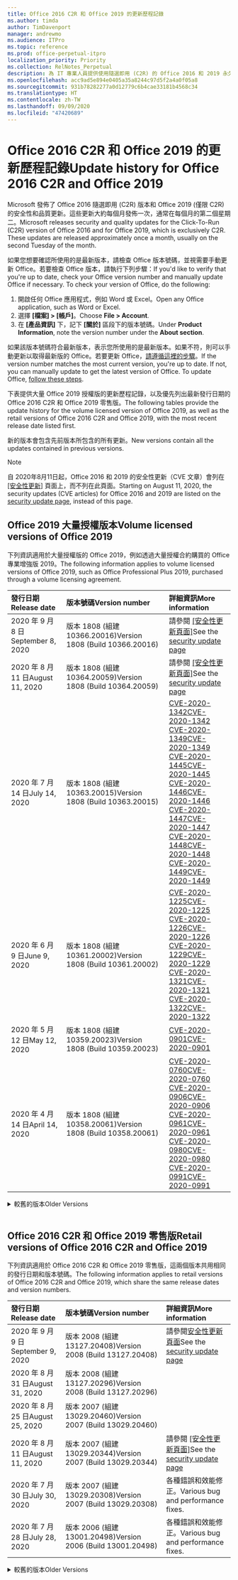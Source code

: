 ```yaml
---
title: Office 2016 C2R 和 Office 2019 的更新歷程記錄
ms.author: timda
author: TimDavenport
manager: andrewmo
ms.audience: ITPro
ms.topic: reference
ms.prod: office-perpetual-itpro
localization_priority: Priority
ms.collection: RelNotes_Perpetual
description: 為 IT 專業人員提供使用隨選即用 (C2R) 的 Office 2016 和 2019 永久版本的更新歷程記錄
ms.openlocfilehash: acc9ad5e894e0405a35a8244c97d5f2a4a0f05a8
ms.sourcegitcommit: 931b78282277a0d12779c6b4cae33181b4568c34
ms.translationtype: HT
ms.contentlocale: zh-TW
ms.lasthandoff: 09/09/2020
ms.locfileid: "47420689"
---
```

# <a name="update-history-for-office-2016-c2r-and-office-2019"></a><span data-ttu-id="21055-103">Office 2016 C2R 和 Office 2019 的更新歷程記錄</span><span class="sxs-lookup"><span data-stu-id="21055-103">Update history for Office 2016 C2R and Office 2019</span></span>

<span data-ttu-id="21055-p101">Microsoft 發佈了 Office 2016 隨選即用 (C2R) 版本和 Office 2019 (僅限 C2R) 的安全性和品質更新。這些更新大約每個月發佈一次，通常在每個月的第二個星期二。</span><span class="sxs-lookup"><span data-stu-id="21055-p101">Microsoft releases security and quality updates for the Click-To-Run (C2R) version of Office 2016 and for Office 2019, which is exclusively C2R. These updates are released approximately once a month, usually on the second Tuesday of the month.</span></span>

<span data-ttu-id="21055-p102">如果您想要確認所使用的是最新版本，請檢查 Office 版本號碼，並視需要手動更新 Office。若要檢查 Office 版本，請執行下列步驟：</span><span class="sxs-lookup"><span data-stu-id="21055-p102">If you'd like to verify that you're up to date, check your Office version number and manually update Office if necessary. To check your version of Office, do the following:</span></span>

  1.    <span data-ttu-id="21055-108">開啟任何 Office 應用程式，例如 Word 或 Excel。</span><span class="sxs-lookup"><span data-stu-id="21055-108">Open any Office application, such as Word or Excel.</span></span>
  2.    <span data-ttu-id="21055-109">選擇 **[檔案] > [帳戶]**。</span><span class="sxs-lookup"><span data-stu-id="21055-109">Choose **File > Account**.</span></span>
  3.    <span data-ttu-id="21055-110">在 **[產品資訊]** 下，記下 **[關於]** 區段下的版本號碼。</span><span class="sxs-lookup"><span data-stu-id="21055-110">Under **Product Information**, note the version number under the **About section**.</span></span>

<span data-ttu-id="21055-p103">如果該版本號碼符合最新版本，表示您所使用的是最新版本。如果不符，則可以手動更新以取得最新版的 Office。若要更新 Office，[請遵循這裡的步驟](https://support.office.com/article/2ab296f3-7f03-43a2-8e50-46de917611c5)。</span><span class="sxs-lookup"><span data-stu-id="21055-p103">If the version number matches the most current version, you're up to date. If not, you can manually update to get the latest version of Office. To update Office, [follow these steps](https://support.office.com/article/2ab296f3-7f03-43a2-8e50-46de917611c5).</span></span>


<span data-ttu-id="21055-114">下表提供大量 Office 2019 授權版的更新歷程記錄，以及優先列出最新發行日期的 Office 2016 C2R 和 Office 2019 零售版。</span><span class="sxs-lookup"><span data-stu-id="21055-114">The following tables provide the update history for the volume licensed version of Office 2019, as well as the retail versions of Office 2016 C2R and Office 2019, with the most recent release date listed first.</span></span>

<span data-ttu-id="21055-115">新的版本會包含先前版本所包含的所有更新。</span><span class="sxs-lookup"><span data-stu-id="21055-115">New versions contain all the updates contained in previous versions.</span></span>


 > [!NOTE]
> <span data-ttu-id="21055-116">自 2020年8月11日起，Office 2016 和 2019 的安全性更新（CVE 文章）會列在 [[安全性更新]](https://docs.microsoft.com/officeupdates/microsoft365-apps-security-updates) 頁面上，而不列在此頁面。</span><span class="sxs-lookup"><span data-stu-id="21055-116">Starting on August 11, 2020, the security updates (CVE articles) for Office 2016 and 2019 are listed on the [security update page](https://docs.microsoft.com/officeupdates/microsoft365-apps-security-updates), instead of this page.</span></span> 


## <a name="volume-licensed-versions-of-office-2019"></a><span data-ttu-id="21055-117">Office 2019 大量授權版本</span><span class="sxs-lookup"><span data-stu-id="21055-117">Volume licensed versions of Office 2019</span></span>
<span data-ttu-id="21055-118">下列資訊適用於大量授權版的 Office 2019，例如透過大量授權合約購買的 Office 專業增強版 2019。</span><span class="sxs-lookup"><span data-stu-id="21055-118">The following information applies to volume licensed versions of Office 2019, such as Office Professional Plus 2019, purchased through a volume licensing agreement.</span></span>

[//]: # (DO NOT REMOVE VL TABLE START)


|<span data-ttu-id="21055-120">**發行日期**</span><span class="sxs-lookup"><span data-stu-id="21055-120">**Release date**</span></span>|<span data-ttu-id="21055-121">**版本號碼**</span><span class="sxs-lookup"><span data-stu-id="21055-121">**Version number**</span></span>|<span data-ttu-id="21055-122">**詳細資訊**</span><span class="sxs-lookup"><span data-stu-id="21055-122">**More information**</span></span>|
|:-----|:-----|:-----|
|<span data-ttu-id="21055-123">2020 年 9 月 8 日</span><span class="sxs-lookup"><span data-stu-id="21055-123">September 8, 2020</span></span>|<span data-ttu-id="21055-124">版本 1808 (組建 10366.20016)</span><span class="sxs-lookup"><span data-stu-id="21055-124">Version 1808 (Build 10366.20016)</span></span>|<span data-ttu-id="21055-125">請參閱 [[安全性更新頁面]](https://docs.microsoft.com/officeupdates/microsoft365-apps-security-updates)</span><span class="sxs-lookup"><span data-stu-id="21055-125">See the [security update page](https://docs.microsoft.com/officeupdates/microsoft365-apps-security-updates)</span></span> |
|<span data-ttu-id="21055-126">2020 年 8 月 11 日</span><span class="sxs-lookup"><span data-stu-id="21055-126">August 11, 2020</span></span>|<span data-ttu-id="21055-127">版本 1808 (組建 10364.20059)</span><span class="sxs-lookup"><span data-stu-id="21055-127">Version 1808 (Build 10364.20059)</span></span>|<span data-ttu-id="21055-128">請參閱 [[安全性更新頁面]](https://docs.microsoft.com/officeupdates/microsoft365-apps-security-updates)</span><span class="sxs-lookup"><span data-stu-id="21055-128">See the [security update page](https://docs.microsoft.com/officeupdates/microsoft365-apps-security-updates)</span></span> |
|<span data-ttu-id="21055-129">2020 年 7 月 14 日</span><span class="sxs-lookup"><span data-stu-id="21055-129">July 14, 2020</span></span>   |<span data-ttu-id="21055-130">版本 1808 (組建 10363.20015)</span><span class="sxs-lookup"><span data-stu-id="21055-130">Version 1808 (Build 10363.20015)</span></span>  |[<span data-ttu-id="21055-131">CVE-2020-1342</span><span class="sxs-lookup"><span data-stu-id="21055-131">CVE-2020-1342</span></span>](https://portal.msrc.microsoft.com/zh-TW/security-guidance/advisory/CVE-2020-1342) <br/>[<span data-ttu-id="21055-132">CVE-2020-1349</span><span class="sxs-lookup"><span data-stu-id="21055-132">CVE-2020-1349</span></span>](https://portal.msrc.microsoft.com/zh-TW/security-guidance/advisory/CVE-2020-1349) <br/>[<span data-ttu-id="21055-133">CVE-2020-1445</span><span class="sxs-lookup"><span data-stu-id="21055-133">CVE-2020-1445</span></span>](https://portal.msrc.microsoft.com/zh-TW/security-guidance/advisory/CVE-2020-1445) <br/>[<span data-ttu-id="21055-134">CVE-2020-1446</span><span class="sxs-lookup"><span data-stu-id="21055-134">CVE-2020-1446</span></span>](https://portal.msrc.microsoft.com/zh-TW/security-guidance/advisory/CVE-2020-1446) <br/>[<span data-ttu-id="21055-135">CVE-2020-1447</span><span class="sxs-lookup"><span data-stu-id="21055-135">CVE-2020-1447</span></span>](https://portal.msrc.microsoft.com/zh-TW/security-guidance/advisory/CVE-2020-1447) <br/>[<span data-ttu-id="21055-136">CVE-2020-1448</span><span class="sxs-lookup"><span data-stu-id="21055-136">CVE-2020-1448</span></span>](https://portal.msrc.microsoft.com/zh-TW/security-guidance/advisory/CVE-2020-1448) <br/>[<span data-ttu-id="21055-137">CVE-2020-1449</span><span class="sxs-lookup"><span data-stu-id="21055-137">CVE-2020-1449</span></span>](https://portal.msrc.microsoft.com/zh-TW/security-guidance/advisory/CVE-2020-1449) <br/>|
|<span data-ttu-id="21055-138">2020 年 6 月 9 日</span><span class="sxs-lookup"><span data-stu-id="21055-138">June 9, 2020</span></span>   |<span data-ttu-id="21055-139">版本 1808 (組建 10361.20002)</span><span class="sxs-lookup"><span data-stu-id="21055-139">Version 1808 (Build 10361.20002)</span></span>  |[<span data-ttu-id="21055-140">CVE-2020-1225</span><span class="sxs-lookup"><span data-stu-id="21055-140">CVE-2020-1225</span></span>](https://portal.msrc.microsoft.com/zh-TW/security-guidance/advisory/CVE-2020-1225) <br/> [<span data-ttu-id="21055-141">CVE-2020-1226</span><span class="sxs-lookup"><span data-stu-id="21055-141">CVE-2020-1226</span></span>](https://portal.msrc.microsoft.com/zh-TW/security-guidance/advisory/CVE-2020-1226) <br/>[<span data-ttu-id="21055-142">CVE-2020-1229</span><span class="sxs-lookup"><span data-stu-id="21055-142">CVE-2020-1229</span></span>](https://portal.msrc.microsoft.com/zh-TW/security-guidance/advisory/CVE-2020-1229) <br/>[<span data-ttu-id="21055-143">CVE-2020-1321</span><span class="sxs-lookup"><span data-stu-id="21055-143">CVE-2020-1321</span></span>](https://portal.msrc.microsoft.com/zh-TW/security-guidance/advisory/CVE-2020-1321) <br/>[<span data-ttu-id="21055-144">CVE-2020-1322</span><span class="sxs-lookup"><span data-stu-id="21055-144">CVE-2020-1322</span></span>](https://portal.msrc.microsoft.com/zh-TW/security-guidance/advisory/CVE-2020-1322) <br/>|
|<span data-ttu-id="21055-145">2020 年 5 月 12 日</span><span class="sxs-lookup"><span data-stu-id="21055-145">May 12, 2020</span></span>   |<span data-ttu-id="21055-146">版本 1808 (組建 10359.20023)</span><span class="sxs-lookup"><span data-stu-id="21055-146">Version 1808 (Build 10359.20023)</span></span>  |[<span data-ttu-id="21055-147">CVE-2020-0901</span><span class="sxs-lookup"><span data-stu-id="21055-147">CVE-2020-0901</span></span>](https://portal.msrc.microsoft.com/zh-TW/security-guidance/advisory/CVE-2020-0901) <br/> |
|<span data-ttu-id="21055-148">2020 年 4 月 14 日</span><span class="sxs-lookup"><span data-stu-id="21055-148">April 14, 2020</span></span>   |<span data-ttu-id="21055-149">版本 1808 (組建 10358.20061)</span><span class="sxs-lookup"><span data-stu-id="21055-149">Version 1808 (Build 10358.20061)</span></span>  |[<span data-ttu-id="21055-150">CVE-2020-0760</span><span class="sxs-lookup"><span data-stu-id="21055-150">CVE-2020-0760</span></span>](https://portal.msrc.microsoft.com/zh-TW/security-guidance/advisory/CVE-2020-0760) <br/> [<span data-ttu-id="21055-151">CVE-2020-0906</span><span class="sxs-lookup"><span data-stu-id="21055-151">CVE-2020-0906</span></span>](https://portal.msrc.microsoft.com/zh-TW/security-guidance/advisory/CVE-2020-0906) <br/> [<span data-ttu-id="21055-152">CVE-2020-0961</span><span class="sxs-lookup"><span data-stu-id="21055-152">CVE-2020-0961</span></span>](https://portal.msrc.microsoft.com/zh-TW/security-guidance/advisory/CVE-2020-0961) <br/> [<span data-ttu-id="21055-153">CVE-2020-0980</span><span class="sxs-lookup"><span data-stu-id="21055-153">CVE-2020-0980</span></span>](https://portal.msrc.microsoft.com/zh-TW/security-guidance/advisory/CVE-2020-0980) <br/>[<span data-ttu-id="21055-154">CVE-2020-0991</span><span class="sxs-lookup"><span data-stu-id="21055-154">CVE-2020-0991</span></span>](https://portal.msrc.microsoft.com/zh-TW/security-guidance/advisory/CVE-2020-0991) <br/> |


[//]: # (DO NOT REMOVE VL TABLE END)

<details>
<summary><span data-ttu-id="21055-156">較舊的版本</span><span class="sxs-lookup"><span data-stu-id="21055-156">Older Versions</span></span></summary>
 

[//]: # (DO NOT REMOVE VL OLD TABLE START)


|<span data-ttu-id="21055-158">**發行日期**</span><span class="sxs-lookup"><span data-stu-id="21055-158">**Release date**</span></span>|<span data-ttu-id="21055-159">**版本號碼**</span><span class="sxs-lookup"><span data-stu-id="21055-159">**Version number**</span></span>|<span data-ttu-id="21055-160">**詳細資訊**</span><span class="sxs-lookup"><span data-stu-id="21055-160">**More information**</span></span>|
|:-----|:-----|:-----|
|<span data-ttu-id="21055-161">2020 年 3 月 10 日</span><span class="sxs-lookup"><span data-stu-id="21055-161">March 10, 2020</span></span>   |<span data-ttu-id="21055-162">版本 1808 (組建 10357.20081)</span><span class="sxs-lookup"><span data-stu-id="21055-162">Version 1808 (Build 10357.20081)</span></span>  |[<span data-ttu-id="21055-163">CVE-2020-0850</span><span class="sxs-lookup"><span data-stu-id="21055-163">CVE-2020-0850</span></span>](https://portal.msrc.microsoft.com/zh-TW/security-guidance/advisory/CVE-2020-0850) <br/> [<span data-ttu-id="21055-164">CVE-2020-0852</span><span class="sxs-lookup"><span data-stu-id="21055-164">CVE-2020-0852</span></span>](https://portal.msrc.microsoft.com/zh-TW/security-guidance/advisory/CVE-2020-0852) <br/> [<span data-ttu-id="21055-165">CVE-2020-0892</span><span class="sxs-lookup"><span data-stu-id="21055-165">CVE-2020-0892</span></span>](https://portal.msrc.microsoft.com/zh-TW/security-guidance/advisory/CVE-2020-0892) <br/>  |
|<span data-ttu-id="21055-166">2020 年 2 月 11 日</span><span class="sxs-lookup"><span data-stu-id="21055-166">February 11, 2020</span></span>   |<span data-ttu-id="21055-167">版本 1808 (組建 10356.20006)</span><span class="sxs-lookup"><span data-stu-id="21055-167">Version 1808 (Build 10356.20006)</span></span>  |[<span data-ttu-id="21055-168">CVE-2020-0696</span><span class="sxs-lookup"><span data-stu-id="21055-168">CVE-2020-0696</span></span>](https://portal.msrc.microsoft.com/zh-TW/security-guidance/advisory/CVE-2020-0696) <br/> [<span data-ttu-id="21055-169">CVE-2020-0759</span><span class="sxs-lookup"><span data-stu-id="21055-169">CVE-2020-0759</span></span>](https://portal.msrc.microsoft.com/zh-TW/security-guidance/advisory/CVE-2020-0759) <br/>  |


[//]: # (DO NOT REMOVE VL OLD TABLE END)

</details>


<br/>

## <a name="retail-versions-of-office-2016-c2r-and-office-2019"></a><span data-ttu-id="21055-171">Office 2016 C2R 和 Office 2019 零售版</span><span class="sxs-lookup"><span data-stu-id="21055-171">Retail versions of Office 2016 C2R and Office 2019</span></span>
<span data-ttu-id="21055-172">下列資訊適用於 Office 2016 C2R 和 Office 2019 零售版，這兩個版本共用相同的發行日期和版本號碼。</span><span class="sxs-lookup"><span data-stu-id="21055-172">The following information applies to retail versions of Office 2016 C2R and Office 2019, which share the same release dates and version numbers.</span></span>

[//]: # (DO NOT REMOVE RETAIL TABLE START)


|<span data-ttu-id="21055-174">**發行日期**</span><span class="sxs-lookup"><span data-stu-id="21055-174">**Release date**</span></span>|<span data-ttu-id="21055-175">**版本號碼**</span><span class="sxs-lookup"><span data-stu-id="21055-175">**Version number**</span></span>|<span data-ttu-id="21055-176">**詳細資訊**</span><span class="sxs-lookup"><span data-stu-id="21055-176">**More information**</span></span>|
|:-----|:-----|:-----|
|<span data-ttu-id="21055-177">2020 年 9 月 9 日</span><span class="sxs-lookup"><span data-stu-id="21055-177">September 9, 2020</span></span>|<span data-ttu-id="21055-178">版本 2008 (組建 13127.20408)</span><span class="sxs-lookup"><span data-stu-id="21055-178">Version 2008 (Build 13127.20408)</span></span>|<span data-ttu-id="21055-179">請參閱[安全性更新頁面](https://docs.microsoft.com/officeupdates/microsoft365-apps-security-updates)</span><span class="sxs-lookup"><span data-stu-id="21055-179">See the [security update page](https://docs.microsoft.com/officeupdates/microsoft365-apps-security-updates)</span></span> |
|<span data-ttu-id="21055-180">2020 年 8 月 31 日</span><span class="sxs-lookup"><span data-stu-id="21055-180">August 31, 2020</span></span>|<span data-ttu-id="21055-181">版本 2008 (組建 13127.20296)</span><span class="sxs-lookup"><span data-stu-id="21055-181">Version 2008 (Build 13127.20296)</span></span>| |
|<span data-ttu-id="21055-182">2020 年 8 月 25 日</span><span class="sxs-lookup"><span data-stu-id="21055-182">August 25, 2020</span></span>|<span data-ttu-id="21055-183">版本 2007 (組建 13029.20460)</span><span class="sxs-lookup"><span data-stu-id="21055-183">Version 2007 (Build 13029.20460)</span></span>| |
|<span data-ttu-id="21055-184">2020 年 8 月 11 日</span><span class="sxs-lookup"><span data-stu-id="21055-184">August 11, 2020</span></span>|<span data-ttu-id="21055-185">版本 2007 (組建 13029.20344)</span><span class="sxs-lookup"><span data-stu-id="21055-185">Version 2007 (Build 13029.20344)</span></span>|<span data-ttu-id="21055-186">請參閱 [[安全性更新頁面]](https://docs.microsoft.com/officeupdates/microsoft365-apps-security-updates)</span><span class="sxs-lookup"><span data-stu-id="21055-186">See the [security update page](https://docs.microsoft.com/officeupdates/microsoft365-apps-security-updates)</span></span> |
|<span data-ttu-id="21055-187">2020 年 7 月 30 日</span><span class="sxs-lookup"><span data-stu-id="21055-187">July 30, 2020</span></span>|<span data-ttu-id="21055-188">版本 2007 (組建 13029.20308)</span><span class="sxs-lookup"><span data-stu-id="21055-188">Version 2007 (Build 13029.20308)</span></span>  |<span data-ttu-id="21055-189">各種錯誤和效能修正。</span><span class="sxs-lookup"><span data-stu-id="21055-189">Various bug and performance fixes.</span></span>  <br/>  |
|<span data-ttu-id="21055-190">2020 年 7 月 28 日</span><span class="sxs-lookup"><span data-stu-id="21055-190">July 28, 2020</span></span>|<span data-ttu-id="21055-191">版本 2006 (組建 13001.20498)</span><span class="sxs-lookup"><span data-stu-id="21055-191">Version 2006 (Build 13001.20498)</span></span>  |<span data-ttu-id="21055-192">各種錯誤和效能修正。</span><span class="sxs-lookup"><span data-stu-id="21055-192">Various bug and performance fixes.</span></span>  <br/>  |


[//]: # (DO NOT REMOVE RETAIL TABLE END)

<details>
<summary><span data-ttu-id="21055-194">較舊的版本</span><span class="sxs-lookup"><span data-stu-id="21055-194">Older Versions</span></span></summary>
 

[//]: # (DO NOT REMOVE RETAIL OLD TABLE START)


|<span data-ttu-id="21055-196">**發行日期**</span><span class="sxs-lookup"><span data-stu-id="21055-196">**Release date**</span></span>|<span data-ttu-id="21055-197">**版本號碼**</span><span class="sxs-lookup"><span data-stu-id="21055-197">**Version number**</span></span>|<span data-ttu-id="21055-198">**詳細資訊**</span><span class="sxs-lookup"><span data-stu-id="21055-198">**More information**</span></span>|
|:-----|:-----|:-----|
|<span data-ttu-id="21055-199">2020 年 7 月 14 日</span><span class="sxs-lookup"><span data-stu-id="21055-199">July 14, 2020</span></span>|<span data-ttu-id="21055-200">版本 2006 (組建13001.20384)</span><span class="sxs-lookup"><span data-stu-id="21055-200">Version 2006 (Build 13001.20384)</span></span>  |[<span data-ttu-id="21055-201">CVE-2020-1342</span><span class="sxs-lookup"><span data-stu-id="21055-201">CVE-2020-1342</span></span>](https://portal.msrc.microsoft.com/zh-TW/security-guidance/advisory/CVE-2020-1342) <br/>[<span data-ttu-id="21055-202">CVE-2020-1349</span><span class="sxs-lookup"><span data-stu-id="21055-202">CVE-2020-1349</span></span>](https://portal.msrc.microsoft.com/zh-TW/security-guidance/advisory/CVE-2020-1349) <br/>[<span data-ttu-id="21055-203">CVE-2020-1445</span><span class="sxs-lookup"><span data-stu-id="21055-203">CVE-2020-1445</span></span>](https://portal.msrc.microsoft.com/zh-TW/security-guidance/advisory/CVE-2020-1445) <br/>[<span data-ttu-id="21055-204">CVE-2020-1446</span><span class="sxs-lookup"><span data-stu-id="21055-204">CVE-2020-1446</span></span>](https://portal.msrc.microsoft.com/zh-TW/security-guidance/advisory/CVE-2020-1446) <br/>[<span data-ttu-id="21055-205">CVE-2020-1447</span><span class="sxs-lookup"><span data-stu-id="21055-205">CVE-2020-1447</span></span>](https://portal.msrc.microsoft.com/zh-TW/security-guidance/advisory/CVE-2020-1447) <br/>[<span data-ttu-id="21055-206">CVE-2020-1449</span><span class="sxs-lookup"><span data-stu-id="21055-206">CVE-2020-1449</span></span>](https://portal.msrc.microsoft.com/zh-TW/security-guidance/advisory/CVE-2020-1449) <br/>[<span data-ttu-id="21055-207">CVE-2020-1458</span><span class="sxs-lookup"><span data-stu-id="21055-207">CVE-2020-1458</span></span>](https://portal.msrc.microsoft.com/zh-TW/security-guidance/advisory/CVE-2020-1458) <br/>|
|<span data-ttu-id="21055-208">2020 年 6 月 30 日</span><span class="sxs-lookup"><span data-stu-id="21055-208">June 30, 2020</span></span>|<span data-ttu-id="21055-209">版本 2006 (組建 13001.20266)</span><span class="sxs-lookup"><span data-stu-id="21055-209">Version 2006 (Build 13001.20266)</span></span>  |<span data-ttu-id="21055-210">各種錯誤和效能修正。</span><span class="sxs-lookup"><span data-stu-id="21055-210">Various bug and performance fixes.</span></span>  <br/>  |
|<span data-ttu-id="21055-211">2020 年 6 月 24 日</span><span class="sxs-lookup"><span data-stu-id="21055-211">June 24, 2020</span></span>|<span data-ttu-id="21055-212">版本 2005 (組建 12827.20470)</span><span class="sxs-lookup"><span data-stu-id="21055-212">Version 2005 (Build 12827.20470)</span></span>  |<span data-ttu-id="21055-213">各種錯誤和效能修正。</span><span class="sxs-lookup"><span data-stu-id="21055-213">Various bug and performance fixes.</span></span>  <br/>  |
|<span data-ttu-id="21055-214">2020 年 6 月 9 日</span><span class="sxs-lookup"><span data-stu-id="21055-214">June 9, 2020</span></span>|<span data-ttu-id="21055-215">版本 2005 (組建 12827.20336)</span><span class="sxs-lookup"><span data-stu-id="21055-215">Version 2005 (Build 12827.20336)</span></span>  |[<span data-ttu-id="21055-216">CVE-2020-1225</span><span class="sxs-lookup"><span data-stu-id="21055-216">CVE-2020-1225</span></span>](https://portal.msrc.microsoft.com/zh-TW/security-guidance/advisory/CVE-2020-1225)  <br/> [<span data-ttu-id="21055-217">CVE-2020-1226</span><span class="sxs-lookup"><span data-stu-id="21055-217">CVE-2020-1226</span></span>](https://portal.msrc.microsoft.com/zh-TW/security-guidance/advisory/CVE-2020-1226)  <br/> [<span data-ttu-id="21055-218">CVE-2020-1229</span><span class="sxs-lookup"><span data-stu-id="21055-218">CVE-2020-1229</span></span>](https://portal.msrc.microsoft.com/zh-TW/security-guidance/advisory/CVE-2020-1229)  <br/> [<span data-ttu-id="21055-219">CVE-2020-1321</span><span class="sxs-lookup"><span data-stu-id="21055-219">CVE-2020-1321</span></span>](https://portal.msrc.microsoft.com/zh-TW/security-guidance/advisory/CVE-2020-1321)  <br/> [<span data-ttu-id="21055-220">CVE-2020-1322</span><span class="sxs-lookup"><span data-stu-id="21055-220">CVE-2020-1322</span></span>](https://portal.msrc.microsoft.com/zh-TW/security-guidance/advisory/CVE-2020-1322)  <br/>|
|<span data-ttu-id="21055-221">2020 年 6 月 2 日</span><span class="sxs-lookup"><span data-stu-id="21055-221">June 2, 2020</span></span>|<span data-ttu-id="21055-222">版本 2005 (組建 12827.20268)</span><span class="sxs-lookup"><span data-stu-id="21055-222">Version 2005 (Build 12827.20268)</span></span>  |<span data-ttu-id="21055-223">各種錯誤和效能修正。</span><span class="sxs-lookup"><span data-stu-id="21055-223">Various bug and performance fixes.</span></span>  <br/>  |
|<span data-ttu-id="21055-224">2020 年 5 月 21 日</span><span class="sxs-lookup"><span data-stu-id="21055-224">May 21, 2020</span></span>|<span data-ttu-id="21055-225">版本 2004 (組建 12730.20352)</span><span class="sxs-lookup"><span data-stu-id="21055-225">Version 2004 (Build 12730.20352)</span></span>  |<span data-ttu-id="21055-226">各種錯誤和效能修正。</span><span class="sxs-lookup"><span data-stu-id="21055-226">Various bug and performance fixes.</span></span>  <br/>  |
|<span data-ttu-id="21055-227">2020 年 5 月 12 日</span><span class="sxs-lookup"><span data-stu-id="21055-227">May 12, 2020</span></span>|<span data-ttu-id="21055-228">版本 2004 (組建 12730.20270)</span><span class="sxs-lookup"><span data-stu-id="21055-228">Version 2004 (Build 12730.20270)</span></span>  |[<span data-ttu-id="21055-229">CVE-2020-0901</span><span class="sxs-lookup"><span data-stu-id="21055-229">CVE-2020-0901</span></span>](https://portal.msrc.microsoft.com/zh-TW/security-guidance/advisory/CVE-2020-0901)  <br/>  |
|<span data-ttu-id="21055-230">2020 年 5 月 4 日</span><span class="sxs-lookup"><span data-stu-id="21055-230">May 4, 2020</span></span>|<span data-ttu-id="21055-231">版本 2004 (組建 12730.20250)</span><span class="sxs-lookup"><span data-stu-id="21055-231">Version 2004 (Build 12730.20250)</span></span>  |[<span data-ttu-id="21055-232">連結</span><span class="sxs-lookup"><span data-stu-id="21055-232">Link</span></span>](https://support.microsoft.com/office/excel-word-powerpoint-file-becomes-corrupt-when-opening-a-file-that-contains-a-vba-project-or-after-enabling-a-macro-in-an-open-file-ad6ee6ca-db23-4614-a403-282821eb99f6?ui=en-us&rs=en-us&ad=us)<br/>  |
|<span data-ttu-id="21055-233">2020 年 4 月 29 日</span><span class="sxs-lookup"><span data-stu-id="21055-233">April 29, 2020</span></span>|<span data-ttu-id="21055-234">版本 2004 (組建 12730.20236)</span><span class="sxs-lookup"><span data-stu-id="21055-234">Version 2004 (Build 12730.20236)</span></span>  |<span data-ttu-id="21055-235">各種錯誤和效能修正。</span><span class="sxs-lookup"><span data-stu-id="21055-235">Various bug and performance fixes.</span></span> <br/>  |
|<span data-ttu-id="21055-236">2020 年 4 月 15 日</span><span class="sxs-lookup"><span data-stu-id="21055-236">April 15, 2020</span></span>|<span data-ttu-id="21055-237">版本 2003 (組建 12624.20466)</span><span class="sxs-lookup"><span data-stu-id="21055-237">Version 2003 (Build 12624.20466)</span></span>  |<span data-ttu-id="21055-238">各種錯誤和效能修正。</span><span class="sxs-lookup"><span data-stu-id="21055-238">Various bug and performance fixes.</span></span> <br/>  |
|<span data-ttu-id="21055-239">2020 年 4 月 14 日</span><span class="sxs-lookup"><span data-stu-id="21055-239">April 14, 2020</span></span>|<span data-ttu-id="21055-240">版本 2003 (組建 12624.20442)</span><span class="sxs-lookup"><span data-stu-id="21055-240">Version 2003 (Build 12624.20442)</span></span>  |[<span data-ttu-id="21055-241">CVE-2020-0760</span><span class="sxs-lookup"><span data-stu-id="21055-241">CVE-2020-0760</span></span>](https://portal.msrc.microsoft.com/zh-TW/security-guidance/advisory/CVE-2020-0760) <br/> [<span data-ttu-id="21055-242">CVE-2020-0906</span><span class="sxs-lookup"><span data-stu-id="21055-242">CVE-2020-0906</span></span>](https://portal.msrc.microsoft.com/zh-TW/security-guidance/advisory/CVE-2020-0906) <br/> [<span data-ttu-id="21055-243">CVE-2020-0961</span><span class="sxs-lookup"><span data-stu-id="21055-243">CVE-2020-0961</span></span>](https://portal.msrc.microsoft.com/zh-TW/security-guidance/advisory/CVE-2020-0961) <br/> [<span data-ttu-id="21055-244">CVE-2020-0979</span><span class="sxs-lookup"><span data-stu-id="21055-244">CVE-2020-0979</span></span>](https://portal.msrc.microsoft.com/zh-TW/security-guidance/advisory/CVE-2020-0979) <br/> [<span data-ttu-id="21055-245">CVE-2020-0980</span><span class="sxs-lookup"><span data-stu-id="21055-245">CVE-2020-0980</span></span>](https://portal.msrc.microsoft.com/zh-TW/security-guidance/advisory/CVE-2020-0980) <br/>[<span data-ttu-id="21055-246">CVE-2020-0991</span><span class="sxs-lookup"><span data-stu-id="21055-246">CVE-2020-0991</span></span>](https://portal.msrc.microsoft.com/zh-TW/security-guidance/advisory/CVE-2020-0991) <br/> |
|<span data-ttu-id="21055-247">2020 年 3 月 31 日</span><span class="sxs-lookup"><span data-stu-id="21055-247">March 31, 2020</span></span>|<span data-ttu-id="21055-248">版本 2003 (組建 12624.20382)</span><span class="sxs-lookup"><span data-stu-id="21055-248">Version 2003 (Build 12624.20382)</span></span>  |<span data-ttu-id="21055-249">各種錯誤和效能修正。</span><span class="sxs-lookup"><span data-stu-id="21055-249">Various bug and performance fixes.</span></span> <br/>  |
|<span data-ttu-id="21055-250">2020 年 3 月 25 日</span><span class="sxs-lookup"><span data-stu-id="21055-250">March 25, 2020</span></span>|<span data-ttu-id="21055-251">版本 2003 (組建 12624.20320)</span><span class="sxs-lookup"><span data-stu-id="21055-251">Version 2003 (Build 12624.20320)</span></span>  |<span data-ttu-id="21055-252">各種錯誤和效能修正。</span><span class="sxs-lookup"><span data-stu-id="21055-252">Various bug and performance fixes.</span></span> <br/>  |
|<span data-ttu-id="21055-253">2020 年 3 月 10 日</span><span class="sxs-lookup"><span data-stu-id="21055-253">March 10, 2020</span></span>|<span data-ttu-id="21055-254">版本 2002 (組建 12527.20278)</span><span class="sxs-lookup"><span data-stu-id="21055-254">Version 2002 (Build 12527.20278)</span></span>  |[<span data-ttu-id="21055-255">CVE-2020-0850</span><span class="sxs-lookup"><span data-stu-id="21055-255">CVE-2020-0850</span></span>](https://portal.msrc.microsoft.com/zh-TW/security-guidance/advisory/CVE-2020-0850) <br/> [<span data-ttu-id="21055-256">CVE-2020-0851</span><span class="sxs-lookup"><span data-stu-id="21055-256">CVE-2020-0851</span></span>](https://portal.msrc.microsoft.com/zh-TW/security-guidance/advisory/CVE-2020-0851) <br/> [<span data-ttu-id="21055-257">CVE-2020-0855</span><span class="sxs-lookup"><span data-stu-id="21055-257">CVE-2020-0855</span></span>](https://portal.msrc.microsoft.com/zh-TW/security-guidance/advisory/CVE-2020-0855) <br/> [<span data-ttu-id="21055-258">CVE-2020-0892</span><span class="sxs-lookup"><span data-stu-id="21055-258">CVE-2020-0892</span></span>](https://portal.msrc.microsoft.com/zh-TW/security-guidance/advisory/CVE-2020-0892) <br/>  |
|<span data-ttu-id="21055-259">2020 年 3 月 1 日</span><span class="sxs-lookup"><span data-stu-id="21055-259">March 1, 2020</span></span>   |<span data-ttu-id="21055-260">版本 2002 (組建 12527.20242)</span><span class="sxs-lookup"><span data-stu-id="21055-260">Version 2002 (Build 12527.20242)</span></span>  |<span data-ttu-id="21055-261">解決導致協力廠商應用程式無法從 Outlook 傳送電子郵件的問題。</span><span class="sxs-lookup"><span data-stu-id="21055-261">Addresses an issue that caused third party applications to be unable to send email from Outlook.</span></span> <br/>  |


[//]: # (DO NOT REMOVE RETAIL OLD TABLE END)


</details>






